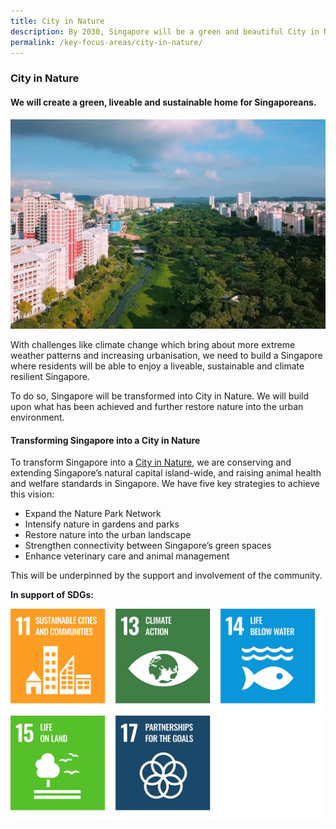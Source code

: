```yaml
---
title: City in Nature
description: By 2030, Singapore will be a green and beautiful City in Nature. Learn how we will live, work, and play closer to nature.  
permalink: /key-focus-areas/city-in-nature/
---
```


### City in Nature 

#### We will create a green, liveable and sustainable home for Singaporeans.

<img src="/images/framework/framework_cityinnature.jpg" alt="City in Nature"> 

With challenges like climate change which bring about more extreme weather patterns and increasing urbanisation, we need to build a Singapore where residents will be able to enjoy a liveable, sustainable and climate resilient Singapore.
 
To do so, Singapore will be transformed into City in Nature. We will build upon what has been achieved and further restore nature into the urban environment.

#### Transforming Singapore into a City in Nature
 
To transform Singapore into a [City in Nature](https://www.nparks.gov.sg/about-us/city-in-nature), we are conserving and extending Singapore’s natural capital island-wide, and raising animal health and welfare standards in Singapore. We have five key strategies to achieve this vision:
 
- Expand the Nature Park Network
- Intensify nature in gardens and parks
- Restore nature into the urban landscape
- Strengthen connectivity between Singapore’s green spaces
- Enhance veterinary care and animal management
 
This will be underpinned by the support and involvement of the community.
  
**In support of SDGs:**

<div class="sdg-container">
	<img class="sdg-image" src="/images/framework/cityinnature_01.jpg" alt="11 13 14" />
	<img class="sdg-image" src="/images/framework/cityinnature_02.jpg" alt="15 17" />
</div>

